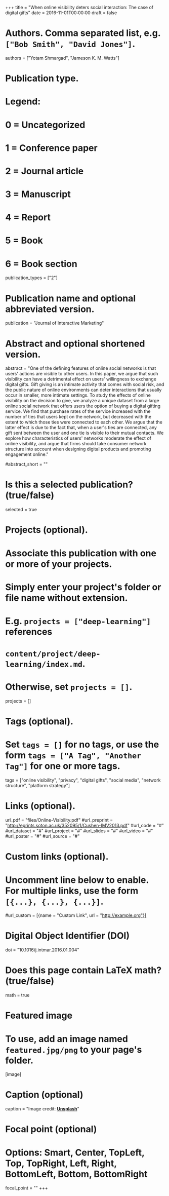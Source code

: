 +++
title = "When online visibility deters social interaction: The case of digital gifts"
date = 2016-11-01T00:00:00
draft = false

# Authors. Comma separated list, e.g. `["Bob Smith", "David Jones"]`.
authors = ["Yotam Shmargad", "Jameson K. M. Watts"]

# Publication type.
# Legend:
# 0 = Uncategorized
# 1 = Conference paper
# 2 = Journal article
# 3 = Manuscript
# 4 = Report
# 5 = Book
# 6 = Book section
publication_types = ["2"]

# Publication name and optional abbreviated version.
publication = "Journal of Interactive Marketing"

# Abstract and optional shortened version.
abstract = "One of the defining features of online social networks is that users' actions are visible to other users. In this paper, we argue that such visibility can have a detrimental effect on users' willingness to exchange digital gifts. Gift giving is an intimate activity that comes with social risk, and the public nature of online environments can deter interactions that usually occur in smaller, more intimate settings. To study the effects of online visibility on the decision to give, we analyze a unique dataset from a large online social network that offers users the option of buying a digital gifting service. We find that purchase rates of the service increased with the number of ties that users kept on the network, but decreased with the extent to which those ties were connected to each other. We argue that the latter effect is due to the fact that, when a user's ties are connected, any gift sent between the user and one tie is visible to their mutual contacts. We explore how characteristics of users' networks moderate the effect of online visibility, and argue that firms should take consumer network structure into account when designing digital products and promoting engagement online."

#abstract_short = ""

# Is this a selected publication? (true/false)
selected = true

# Projects (optional).
#   Associate this publication with one or more of your projects.
#   Simply enter your project's folder or file name without extension.
#   E.g. `projects = ["deep-learning"]` references 
#   `content/project/deep-learning/index.md`.
#   Otherwise, set `projects = []`.
projects = []

# Tags (optional).
#   Set `tags = []` for no tags, or use the form `tags = ["A Tag", "Another Tag"]` for one or more tags.
tags = ["online visibility", "privacy", "digital gifts", "social media", "network structure", "platform strategy"]

# Links (optional).
url_pdf = "files/Online-Visibility.pdf"
#url_preprint = "http://eprints.soton.ac.uk/352095/1/Cushen-IMV2013.pdf"
#url_code = "#"
#url_dataset = "#"
#url_project = "#"
#url_slides = "#"
#url_video = "#"
#url_poster = "#"
#url_source = "#"

# Custom links (optional).
#   Uncomment line below to enable. For multiple links, use the form `[{...}, {...}, {...}]`.
#url_custom = [{name = "Custom Link", url = "http://example.org"}]

# Digital Object Identifier (DOI)
doi = "10.1016/j.intmar.2016.01.004"

# Does this page contain LaTeX math? (true/false)
math = true

# Featured image
# To use, add an image named `featured.jpg/png` to your page's folder. 
[image]
  # Caption (optional)
  caption = "Image credit: [**Unsplash**](https://unsplash.com/photos/pLCdAaMFLTE)"

  # Focal point (optional)
  # Options: Smart, Center, TopLeft, Top, TopRight, Left, Right, BottomLeft, Bottom, BottomRight
  focal_point = ""
+++


